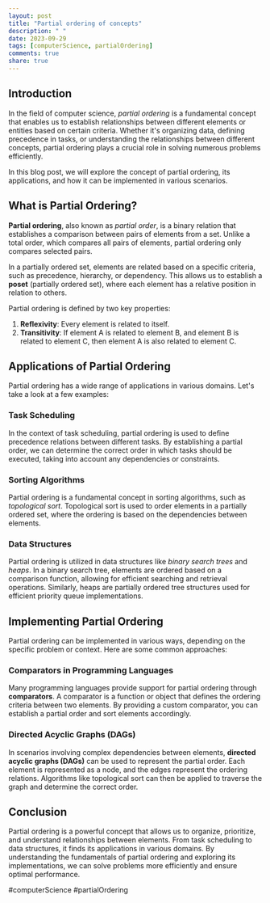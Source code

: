```yaml
---
layout: post
title: "Partial ordering of concepts"
description: " "
date: 2023-09-29
tags: [computerScience, partialOrdering]
comments: true
share: true
---
```


## Introduction

In the field of computer science, *partial ordering* is a fundamental concept that enables us to establish relationships between different elements or entities based on certain criteria. Whether it's organizing data, defining precedence in tasks, or understanding the relationships between different concepts, partial ordering plays a crucial role in solving numerous problems efficiently.

In this blog post, we will explore the concept of partial ordering, its applications, and how it can be implemented in various scenarios.

## What is Partial Ordering?

**Partial ordering**, also known as *partial order*, is a binary relation that establishes a comparison between pairs of elements from a set. Unlike a total order, which compares all pairs of elements, partial ordering only compares selected pairs.

In a partially ordered set, elements are related based on a specific criteria, such as precedence, hierarchy, or dependency. This allows us to establish a **poset** (partially ordered set), where each element has a relative position in relation to others.

Partial ordering is defined by two key properties:

1. **Reflexivity**: Every element is related to itself.
2. **Transitivity**: If element A is related to element B, and element B is related to element C, then element A is also related to element C.

## Applications of Partial Ordering

Partial ordering has a wide range of applications in various domains. Let's take a look at a few examples:

### Task Scheduling

In the context of task scheduling, partial ordering is used to define precedence relations between different tasks. By establishing a partial order, we can determine the correct order in which tasks should be executed, taking into account any dependencies or constraints.

### Sorting Algorithms

Partial ordering is a fundamental concept in sorting algorithms, such as *topological sort*. Topological sort is used to order elements in a partially ordered set, where the ordering is based on the dependencies between elements.

### Data Structures

Partial ordering is utilized in data structures like *binary search trees* and *heaps*. In a binary search tree, elements are ordered based on a comparison function, allowing for efficient searching and retrieval operations. Similarly, heaps are partially ordered tree structures used for efficient priority queue implementations.

## Implementing Partial Ordering

Partial ordering can be implemented in various ways, depending on the specific problem or context. Here are some common approaches:

### Comparators in Programming Languages

Many programming languages provide support for partial ordering through **comparators**. A comparator is a function or object that defines the ordering criteria between two elements. By providing a custom comparator, you can establish a partial order and sort elements accordingly.

### Directed Acyclic Graphs (DAGs)

In scenarios involving complex dependencies between elements, **directed acyclic graphs (DAGs)** can be used to represent the partial order. Each element is represented as a node, and the edges represent the ordering relations. Algorithms like topological sort can then be applied to traverse the graph and determine the correct order.

## Conclusion

Partial ordering is a powerful concept that allows us to organize, prioritize, and understand relationships between elements. From task scheduling to data structures, it finds its applications in various domains. By understanding the fundamentals of partial ordering and exploring its implementations, we can solve problems more efficiently and ensure optimal performance.

#computerScience #partialOrdering